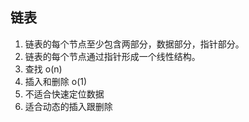 ## 链表
1. 链表的每个节点至少包含两部分，数据部分，指针部分。
2. 链表的每个节点通过指针形成一个线性结构。
3. 查找 o(n) 
4. 插入和删除 o(1)
5. 不适合快速定位数据
6. 适合动态的插入跟删除